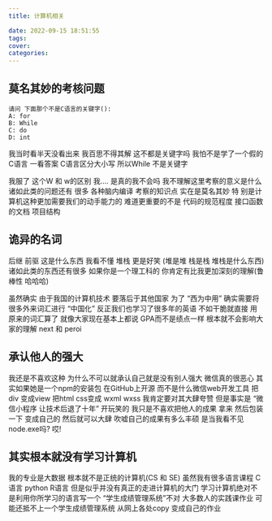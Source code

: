 ```yaml
---
title: 计算机相关

date: 2022-09-15 18:51:55
tags:
cover:
categories:
---
```

## 莫名其妙的考核问题

```
请问 下面那个不是C语言的关键字():
A: for
B: While
C: do 
D: int 
```

我当时看半天没看出来 我百思不得其解 这不都是关键字吗 我怕不是学了一个假的C语言 一看答案 C语言区分大小写 所以While 不是关键字 

我服了 这个W 和 w的区别 我….  是真的我不会吗 我不理解这里考察的意义是什么 诸如此类的问题还有 很多 各种脑内编译 考察的知识点 实在是莫名其妙 特 别是计算机这种更加需要我们的动手能力的  难道更重要的不是 代码的规范程度 接口函数的文档 项目结构 

## 诡异的名词

后继 前驱 这是什么东西 我看不懂 堆栈 更是好笑 (堆是堆 栈是栈 堆栈是什么东西) 诸如此类的东西还有很多 如果你是一个理工科的 你肯定有比我更加深刻的理解(鲁棒性 哈哈哈) 

虽然确实 由于我国的计算机技术 要落后于其他国家 为了 “西为中用” 确实需要将很多外来词汇进行 “中国化” 反正我们也学习了很多年的英语 不如干脆就直接 用原来的词汇算了 就像大家现在基本上都说 GPA而不是绩点一样 根本就不会影响大家的理解 next 和 peroi 

## 承认他人的强大 



我还是不喜欢这种 为什么不可以就承认自己就是没有别人强大 微信真的很恶心 其实如果她是一个npm的安装包 在GitHub上开源 而不是什么微信web开发工具 把 div 变成view 把html  css变成 wxml wxss 我肯定要对其大肆夸赞 但是事实是 “微信小程序 让技术后退了十年” 开玩笑的 我只是不喜欢把他人的成果 拿来 然后包装一下 变成自己的  然后就可以大肆 吹嘘自己的成果有多么丰硕 是当我看不见node.exe吗? 哎! 



## 其实根本就没有学习计算机

我的专业是大数据 根本就不是正统的计算机(CS 和 SE) 虽然我有很多语言课程 C语言 python R语言 但是似乎并没有真正的走进计算机的大门 学习计算机绝对不是利用你所学习的语言写一个 “学生成绩管理系统”不对 大多数人的实践课作业 可能还抵不上一个学生成绩管理系统 从网上各处copy 变成自己的作业 












